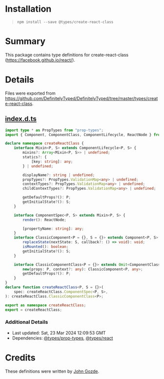 # Installation
> `npm install --save @types/create-react-class`

# Summary
This package contains type definitions for create-react-class (https://facebook.github.io/react/).

# Details
Files were exported from https://github.com/DefinitelyTyped/DefinitelyTyped/tree/master/types/create-react-class.
## [index.d.ts](https://github.com/DefinitelyTyped/DefinitelyTyped/tree/master/types/create-react-class/index.d.ts)
````ts
import type * as PropTypes from "prop-types";
import { Component, ComponentClass, ComponentLifecycle, ReactNode } from "react";

declare namespace createReactClass {
    interface Mixin<P, S> extends ComponentLifecycle<P, S> {
        mixins?: Array<Mixin<P, S>> | undefined;
        statics?: {
            [key: string]: any;
        } | undefined;

        displayName?: string | undefined;
        propTypes?: PropTypes.ValidationMap<any> | undefined;
        contextTypes?: PropTypes.ValidationMap<any> | undefined;
        childContextTypes?: PropTypes.ValidationMap<any> | undefined;

        getDefaultProps?(): P;
        getInitialState?(): S;
    }

    interface ComponentSpec<P, S> extends Mixin<P, S> {
        render(): ReactNode;

        [propertyName: string]: any;
    }
    interface ClassicComponent<P = {}, S = {}> extends Component<P, S> {
        replaceState(nextState: S, callback?: () => void): void;
        isMounted(): boolean;
        getInitialState?(): S;
    }

    interface ClassicComponentClass<P = {}> extends Omit<ComponentClass<P>, "new"> {
        new(props: P, context?: any): ClassicComponent<P, any>;
        getDefaultProps?(): P;
    }
}
declare function createReactClass<P, S = {}>(
    spec: createReactClass.ComponentSpec<P, S>,
): createReactClass.ClassicComponentClass<P>;

export as namespace createReactClass;
export = createReactClass;

````

### Additional Details
 * Last updated: Sat, 23 Mar 2024 12:09:53 GMT
 * Dependencies: [@types/prop-types](https://npmjs.com/package/@types/prop-types), [@types/react](https://npmjs.com/package/@types/react)

# Credits
These definitions were written by [John Gozde](https://github.com/jgoz).
